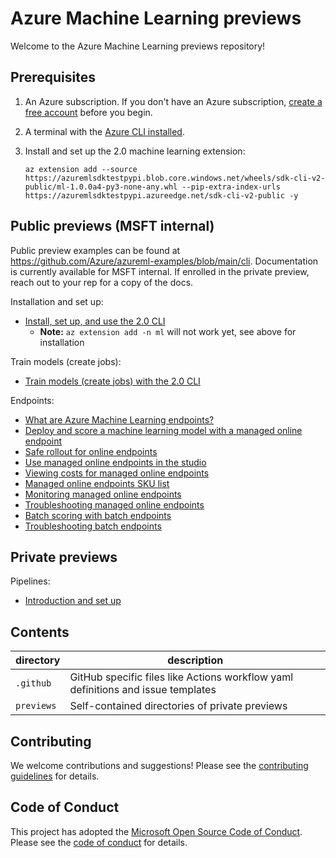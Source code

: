 # Azure Machine Learning previews

Welcome to the Azure Machine Learning previews repository!

## Prerequisites

1. An Azure subscription. If you don't have an Azure subscription, [create a free account](https://aka.ms/AMLFree) before you begin.
2. A terminal with the [Azure CLI installed](https://docs.microsoft.com/cli/azure/install-azure-cli).
3. Install and set up the 2.0 machine learning extension:

    ```terminal
    az extension add --source https://azuremlsdktestpypi.blob.core.windows.net/wheels/sdk-cli-v2-public/ml-1.0.0a4-py3-none-any.whl --pip-extra-index-urls https://azuremlsdktestpypi.azureedge.net/sdk-cli-v2-public -y
    ```

## Public previews (MSFT internal)

Public preview examples can be found at https://github.com/Azure/azureml-examples/blob/main/cli. Documentation is currently available for MSFT internal. If enrolled in the private preview, reach out to your rep for a copy of the docs.

Installation and set up:

- [Install, set up, and use the 2.0 CLI](https://review.docs.microsoft.com/en-us/azure/machine-learning/how-to-configure-cli?branch=release-build-2021-azureml)
    - **Note:** `az extension add -n ml` will not work yet, see above for installation

Train models (create jobs):

- [Train models (create jobs) with the 2.0 CLI](https://review.docs.microsoft.com/en-us/azure/machine-learning/how-to-train-cli?branch=release-build-2021-azureml) 

Endpoints:

- [What are Azure Machine Learning endpoints?](https://review.docs.microsoft.com/en-us/azure/machine-learning/concept-endpoints?branch=release-build-2021-azureml)
- [Deploy and score a machine learning model with a managed online endpoint](https://review.docs.microsoft.com/en-us/azure/machine-learning/how-to-deploy-managed-online-endpoints?branch=release-build-2021-azureml)
- [Safe rollout for online endpoints](https://review.docs.microsoft.com/en-us/azure/machine-learning/how-to-safely-rollout-managed-endpoints?branch=release-build-2021-azureml)
- [Use managed online endpoints in the studio](https://review.docs.microsoft.com/en-us/azure/machine-learning/how-to-use-managed-online-endpoint-studio?branch=release-build-2021-azureml) 
- [Viewing costs for managed online endpoints](https://review.docs.microsoft.com/en-us/azure/machine-learning/how-to-view-online-endpoints-costs?branch=release-build-2021-azureml)
- [Managed online endpoints SKU list](https://review.docs.microsoft.com/en-us/azure/machine-learning/reference-managed-online-endpoints-vm-sku-list?branch=release-build-2021-azureml) 
- [Monitoring managed online endpoints](https://review.docs.microsoft.com/en-us/azure/machine-learning/how-to-monitor-online-endpoints?branch=release-build-2021-azureml)
- [Troubleshooting managed online endpoints](https://review.docs.microsoft.com/en-us/azure/machine-learning/how-to-troubleshoot-managed-online-endpoints?branch=release-build-2021-azureml)
- [Batch scoring with batch endpoints](https://review.docs.microsoft.com/en-us/azure/machine-learning/how-to-use-batch-endpoint?branch=release-build-2021-azureml)
- [Troubleshooting batch endpoints](https://review.docs.microsoft.com/en-us/azure/machine-learning/how-to-troubleshoot-batch-endpoints?branch=release-build-2021-azureml)

## Private previews

Pipelines:

- [Introduction and set up](previews/pipelines/README.md)

## Contents

|directory|description|
|-|-|
|`.github`|GitHub specific files like Actions workflow yaml definitions and issue templates|
|`previews`|Self-contained directories of private previews|

## Contributing

We welcome contributions and suggestions! Please see the [contributing guidelines](CONTRIBUTING.md) for details.

## Code of Conduct

This project has adopted the [Microsoft Open Source Code of Conduct](https://opensource.microsoft.com/codeofconduct/). Please see the [code of conduct](CODE_OF_CONDUCT.md) for details.
